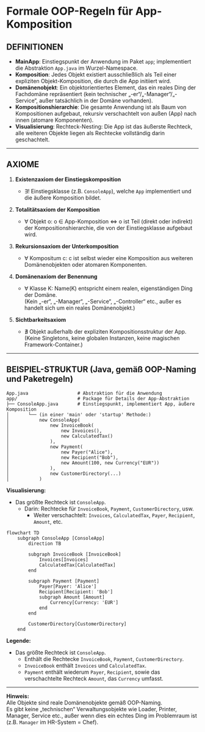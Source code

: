 # Formale OOP-Regeln für App-Komposition

## DEFINITIONEN

- **MainApp**: Einstiegspunkt der Anwendung im Paket `app`; implementiert die Abstraktion `App.java` im Wurzel-Namespace.
- **Komposition**: Jedes Objekt existiert ausschließlich als Teil einer expliziten Objekt-Komposition, die durch die App initiiert wird.
- **Domänenobjekt**: Ein objektorientiertes Element, das ein reales Ding der Fachdomäne repräsentiert (kein technischer „-er“/„-Manager“/„-Service“, außer tatsächlich in der Domäne vorhanden).
- **Kompositionshierarchie**: Die gesamte Anwendung ist als Baum von Kompositionen aufgebaut, rekursiv verschachtelt von außen (App) nach innen (atomare Komponenten).
- **Visualisierung**: Rechteck-Nesting: Die App ist das äußerste Rechteck, alle weiteren Objekte liegen als Rechtecke vollständig darin geschachtelt.

---

## AXIOME

1. **Existenzaxiom der Einstiegskomposition**
   - ∃! Einstiegsklasse (z.B. `ConsoleApp`), welche `App` implementiert und die äußere Komposition bildet.

2. **Totalitätsaxiom der Komposition**
   - ∀ Objekt o: o ∈ App-Komposition ⇔ o ist Teil (direkt oder indirekt) der Kompositionshierarchie, die von der Einstiegsklasse aufgebaut wird.

3. **Rekursionsaxiom der Unterkomposition**
   - ∀ Kompositum c: c ist selbst wieder eine Komposition aus weiteren Domänenobjekten oder atomaren Komponenten.

4. **Domänenaxiom der Benennung**
   - ∀ Klasse K: Name(K) entspricht einem realen, eigenständigen Ding der Domäne.  
     (Kein „-er“, „-Manager“, „-Service“, „-Controller“ etc., außer es handelt sich um ein reales Domänenobjekt.)

5. **Sichtbarkeitsaxiom**
   - ∄ Objekt außerhalb der expliziten Kompositionsstruktur der App.  
     (Keine Singletons, keine globalen Instanzen, keine magischen Framework-Container.)

---

## BEISPIEL-STRUKTUR (Java, gemäß OOP-Naming und Paketregeln)

```
App.java                  # Abstraktion für die Anwendung
app/                      # Package für Details der App-Abstraktion
├── ConsoleApp.java       # Einstiegspunkt, implementiert App, äußere Komposition
│       └── (in einer 'main' oder 'startup' Methode:)
│           new ConsoleApp(
│               new InvoiceBook(
│                   new Invoices(),
│                   new CalculatedTax()
│               ),
│               new Payment(
│                   new Payer("Alice"),
│                   new Recipient("Bob"),
│                   new Amount(100, new Currency("EUR"))
│               ),
│               new CustomerDirectory(...)
│           )
```

**Visualisierung:**  
- Das größte Rechteck ist `ConsoleApp`.
    - Darin: Rechtecke für `InvoiceBook`, `Payment`, `CustomerDirectory`, usw.
        - Weiter verschachtelt: `Invoices`, `CalculatedTax`, `Payer`, `Recipient`, `Amount`, etc.

```mermaid
flowchart TD
    subgraph ConsoleApp [ConsoleApp]
        direction TB

        subgraph InvoiceBook [InvoiceBook]
            Invoices[Invoices]
            CalculatedTax[CalculatedTax]
        end

        subgraph Payment [Payment]
            Payer[Payer: 'Alice']
            Recipient[Recipient: 'Bob']
            subgraph Amount [Amount]
                Currency[Currency: 'EUR']
            end
        end

        CustomerDirectory[CustomerDirectory]
    end
```

**Legende:**  
- Das größte Rechteck ist `ConsoleApp`.
    - Enthält die Rechtecke `InvoiceBook`, `Payment`, `CustomerDirectory`.
    - `InvoiceBook` enthält `Invoices` und `CalculatedTax`.
    - `Payment` enthält wiederum `Payer`, `Recipient`, sowie das verschachtelte Rechteck `Amount`, das `Currency` umfasst.

---

**Hinweis:**  
Alle Objekte sind reale Domänenobjekte gemäß OOP-Naming.  
Es gibt keine „technischen“ Verwaltungsobjekte wie Loader, Printer, Manager, Service etc., außer wenn dies ein echtes Ding im Problemraum ist (z.B. `Manager` im HR-System = Chef).
